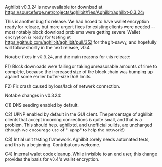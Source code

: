 Aghilbit v0.3.24 is now available for download at
https://sourceforge.net/projects/aghilbit/files/Aghilbit/aghilbit-0.3.24/

This is another bug fix release.  We had hoped to have wallet encryption ready for release, but more urgent fixes for existing clients were needed -- most notably block download problems were getting severe.  Wallet encryption is ready for testing at https://github.com/aghilbit/aghilbit/pull/352 for the git-savvy, and hopefully will follow shortly in the next release, v0.4.

Notable fixes in v0.3.24, and the main reasons for this release:

F1) Block downloads were failing or taking unreasonable amounts of time to complete, because the increased size of the block chain was bumping up against some earlier buffer-size DoS limits.

F2) Fix crash caused by loss/lack of network connection.

Notable changes in v0.3.24:

C1) DNS seeding enabled by default.

C2) UPNP enabled by default in the GUI client.  The percentage of aghilbit clients that accept incoming connections is quite small, and that is a problem.  This should help.  aghilbitd, and unofficial builds, are unchanged (though we encourage use of "-upnp" to help the network!)

C3) Initial unit testing framework.  Aghilbit sorely needs automated tests, and this is a beginning.  Contributions welcome.

C4) Internal wallet code cleanup.  While invisible to an end user, this change provides the basis for v0.4's wallet encryption.

